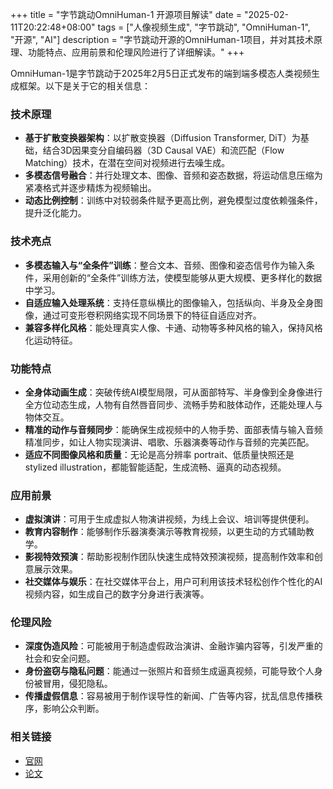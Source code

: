 +++
title = "字节跳动OmniHuman-1 开源项目解读"
date = "2025-02-11T20:22:48+08:00"
tags = ["人像视频生成", "字节跳动", "OmniHuman-1", "开源", "AI"]
description = "字节跳动开源的OmniHuman-1项目，并对其技术原理、功能特点、应用前景和伦理风险进行了详细解读。"
+++

OmniHuman-1是字节跳动于2025年2月5日正式发布的端到端多模态人类视频生成框架。以下是关于它的相关信息：

### 技术原理

- **基于扩散变换器架构**：以扩散变换器（Diffusion Transformer, DiT）为基础，结合3D因果变分自编码器（3D Causal VAE）和流匹配（Flow Matching）技术，在潜在空间对视频进行去噪生成。
- **多模态信号融合**：并行处理文本、图像、音频和姿态数据，将运动信息压缩为紧凑格式并逐步精炼为视频输出。
- **动态比例控制**：训练中对较弱条件赋予更高比例，避免模型过度依赖强条件，提升泛化能力。

### 技术亮点

- **多模态输入与“全条件”训练**：整合文本、音频、图像和姿态信号作为输入条件，采用创新的“全条件”训练方法，使模型能够从更大规模、更多样化的数据中学习。
- **自适应输入处理系统**：支持任意纵横比的图像输入，包括纵向、半身及全身图像，通过可变形卷积网络实现不同场景下的特征自适应对齐。
- **兼容多样化风格**：能处理真实人像、卡通、动物等多种风格的输入，保持风格化运动特征。

### 功能特点

- **全身体动画生成**：突破传统AI模型局限，可从面部特写、半身像到全身像进行全方位动态生成，人物有自然唇音同步、流畅手势和肢体动作，还能处理人与物体交互。
- **精准的动作与音频同步**：能确保生成视频中的人物手势、面部表情与输入音频精准同步，如让人物实现演讲、唱歌、乐器演奏等动作与音频的完美匹配。
- **适应不同图像风格和质量**：无论是高分辨率 portrait、低质量快照还是 stylized illustration，都能智能适配，生成流畅、逼真的动态视频。

### 应用前景

- **虚拟演讲**：可用于生成虚拟人物演讲视频，为线上会议、培训等提供便利。
- **教育内容制作**：能够制作乐器演奏演示等教育视频，以更生动的方式辅助教学。
- **影视特效预演**：帮助影视制作团队快速生成特效预演视频，提高制作效率和创意展示效果。
- **社交媒体与娱乐**：在社交媒体平台上，用户可利用该技术轻松创作个性化的AI视频内容，如生成自己的数字分身进行表演等。

### 伦理风险

- **深度伪造风险**：可能被用于制造虚假政治演讲、金融诈骗内容等，引发严重的社会和安全问题。
- **身份盗窃与隐私问题**：能通过一张照片和音频生成逼真视频，可能导致个人身份被冒用，侵犯隐私。
- **传播虚假信息**：容易被用于制作误导性的新闻、广告等内容，扰乱信息传播秩序，影响公众判断。

### 相关链接

- [官网](https://omnihuman-lab.github.io)
- [论文](https://arxiv.org/pdf/2502.01061)
